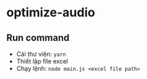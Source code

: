 # optimize-audio

## Run command
+ Cài thư viện: `yarn`
+ Thiết lập file excel
+ Chạy lệnh: `node main.js <excel file path>`
